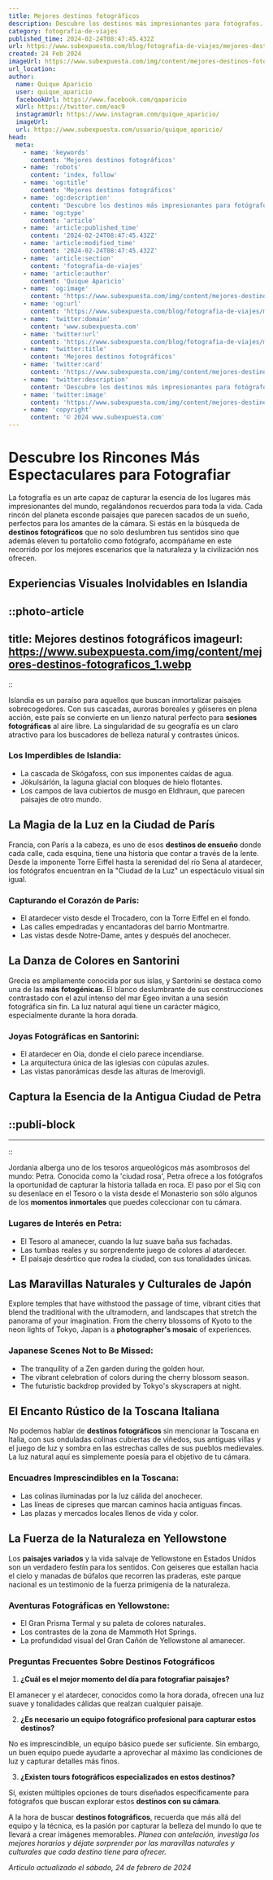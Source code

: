 ```yaml
---
title: Mejores destinos fotográficos
description: Descubre los destinos más impresionantes para fotógrafos. Sumérgete en paisajes inspiradores y captura la belleza única del mundo.
category: fotografia-de-viajes
published_time: 2024-02-24T08:47:45.432Z
url: https://www.subexpuesta.com/blog/fotografia-de-viajes/mejores-destinos-fotograficos
created: 24 Feb 2024
imageUrl: https://www.subexpuesta.com/img/content/mejores-destinos-fotograficos_1.webp
url_location:
author:
  name: Quique Aparicio
  user: quique_aparicio
  facebookUrl: https://www.facebook.com/qaparicio
  xUrl: https://twitter.com/eac9
  instagramUrl: https://www.instagram.com/quique_aparicio/
  imageUrl: 
  url: https://www.subexpuesta.com/usuario/quique_aparicio/
head:
  meta:
    - name: 'keywords'
      content: 'Mejores destinos fotográficos'
    - name: 'robots'
      content: 'index, follow'
    - name: 'og:title'
      content: 'Mejores destinos fotográficos'
    - name: 'og:description'
      content: 'Descubre los destinos más impresionantes para fotógrafos. Sumérgete en paisajes inspiradores y captura la belleza única del mundo.'
    - name: 'og:type'
      content: 'article'
    - name: 'article:published_time'
      content: '2024-02-24T08:47:45.432Z'
    - name: 'article:modified_time'
      content: '2024-02-24T08:47:45.432Z'
    - name: 'article:section'
      content: 'fotografia-de-viajes'
    - name: 'article:author'
      content: 'Quique Aparicio'
    - name: 'og:image'
      content: 'https://www.subexpuesta.com/img/content/mejores-destinos-fotograficos_1.webp'
    - name: 'og:url'
      content: 'https://www.subexpuesta.com/blog/fotografia-de-viajes/mejores-destinos-fotograficos'
    - name: 'twitter:domain'
      content: 'www.subexpuesta.com'
    - name: 'twitter:url'
      content: 'https://www.subexpuesta.com/blog/fotografia-de-viajes/mejores-destinos-fotograficos'
    - name: 'twitter:title'
      content: 'Mejores destinos fotográficos'
    - name: 'twitter:card'
      content: 'https://www.subexpuesta.com/img/content/mejores-destinos-fotograficos_1.webp'
    - name: 'twitter:description'
      content: 'Descubre los destinos más impresionantes para fotógrafos. Sumérgete en paisajes inspiradores y captura la belleza única del mundo.'
    - name: 'twitter:image'
      content: 'https://www.subexpuesta.com/img/content/mejores-destinos-fotograficos_1.webp'
    - name: 'copyright'
      content: '© 2024 www.subexpuesta.com'
---
```

# Descubre los Rincones Más Espectaculares para Fotografiar 

La fotografía es un arte capaz de capturar la esencia de los lugares más impresionantes del mundo, regalándonos recuerdos para toda la vida. Cada rincón del planeta esconde paisajes que parecen sacados de un sueño, perfectos para los amantes de la cámara. Si estás en la búsqueda de **destinos fotográficos** que no solo deslumbren tus sentidos sino que además eleven tu portafolio como fotógrafo, acompáñame en este recorrido por los mejores escenarios que la naturaleza y la civilización nos ofrecen.

## Experiencias Visuales Inolvidables en Islandia

::photo-article
---
title: Mejores destinos fotográficos
imageurl: https://www.subexpuesta.com/img/content/mejores-destinos-fotograficos_1.webp
---
::


Islandia es un paraíso para aquellos que buscan inmortalizar paisajes sobrecogedores. Con sus cascadas, auroras boreales y géiseres en plena acción, este país se convierte en un lienzo natural perfecto para **sesiones fotográficas** al aire libre. La singularidad de su geografía es un claro atractivo para los buscadores de belleza natural y contrastes únicos.

### Los Imperdibles de Islandia:

- La cascada de Skógafoss, con sus imponentes caídas de agua.
- Jökulsárlón, la laguna glacial con bloques de hielo flotantes.
- Los campos de lava cubiertos de musgo en Eldhraun, que parecen paisajes de otro mundo.

## La Magia de la Luz en la Ciudad de París
Francia, con París a la cabeza, es uno de esos **destinos de ensueño** donde cada calle, cada esquina, tiene una historia que contar a través de la lente. Desde la imponente Torre Eiffel hasta la serenidad del río Sena al atardecer, los fotógrafos encuentran en la "Ciudad de la Luz" un espectáculo visual sin igual.

### Capturando el Corazón de París:

- El atardecer visto desde el Trocadero, con la Torre Eiffel en el fondo.
- Las calles empedradas y encantadoras del barrio Montmartre.
- Las vistas desde Notre-Dame, antes y después del anochecer.

## La Danza de Colores en Santorini
Grecia es ampliamente conocida por sus islas, y Santorini se destaca como una de las **más fotogénicas**. El blanco deslumbrante de sus construcciones contrastado con el azul intenso del mar Egeo invitan a una sesión fotográfica sin fin. La luz natural aquí tiene un carácter mágico, especialmente durante la hora dorada.

### Joyas Fotográficas en Santorini:

- El atardecer en Oia, donde el cielo parece incendiarse.
- La arquitectura única de las iglesias con cúpulas azules.
- Las vistas panorámicas desde las alturas de Imerovigli.


## Captura la Esencia de la Antigua Ciudad de Petra

  ::publi-block
  ---
  ---
  ::
  
  
Jordania alberga uno de los tesoros arqueológicos más asombrosos del mundo: Petra. Conocida como la 'ciudad rosa', Petra ofrece a los fotógrafos la oportunidad de capturar la historia tallada en roca. El paso por el Siq con su desenlace en el Tesoro o la vista desde el Monasterio son sólo algunos de los **momentos inmortales** que puedes coleccionar con tu cámara.

### Lugares de Interés en Petra:

- El Tesoro al amanecer, cuando la luz suave baña sus fachadas.
- Las tumbas reales y su sorprendente juego de colores al atardecer.
- El paisaje desértico que rodea la ciudad, con sus tonalidades únicas.

## Las Maravillas Naturales y Culturales de Japón
Explore temples that have withstood the passage of time, vibrant cities that blend the traditional with the ultramodern, and landscapes that stretch the panorama of your imagination. From the cherry blossoms of Kyoto to the neon lights of Tokyo, Japan is a **photographer's mosaic** of experiences.

### Japanese Scenes Not to Be Missed:

- The tranquility of a Zen garden during the golden hour.
- The vibrant celebration of colors during the cherry blossom season.
- The futuristic backdrop provided by Tokyo's skyscrapers at night.

## El Encanto Rústico de la Toscana Italiana
No podemos hablar de **destinos fotográficos** sin mencionar la Toscana en Italia, con sus onduladas colinas cubiertas de viñedos, sus antiguas villas y el juego de luz y sombra en las estrechas calles de sus pueblos medievales. La luz natural aquí es simplemente poesía para el objetivo de tu cámara.

### Encuadres Imprescindibles en la Toscana:

- Las colinas iluminadas por la luz cálida del anochecer.
- Las líneas de cipreses que marcan caminos hacia antiguas fincas.
- Las plazas y mercados locales llenos de vida y color.

## La Fuerza de la Naturaleza en Yellowstone
Los **paisajes variados** y la vida salvaje de Yellowstone en Estados Unidos son un verdadero festín para los sentidos. Con geiseres que estallan hacia el cielo y manadas de búfalos que recorren las praderas, este parque nacional es un testimonio de la fuerza primigenia de la naturaleza.

### Aventuras Fotográficas en Yellowstone:

- El Gran Prisma Termal y su paleta de colores naturales.
- Los contrastes de la zona de Mammoth Hot Springs.
- La profundidad visual del Gran Cañón de Yellowstone al amanecer.

### Preguntas Frecuentes Sobre Destinos Fotográficos

1. **¿Cuál es el mejor momento del día para fotografiar paisajes?**

El amanecer y el atardecer, conocidos como la hora dorada, ofrecen una luz suave y tonalidades cálidas que realzan cualquier paisaje.

2. **¿Es necesario un equipo fotográfico profesional para capturar estos destinos?**

No es imprescindible, un equipo básico puede ser suficiente. Sin embargo, un buen equipo puede ayudarte a aprovechar al máximo las condiciones de luz y capturar detalles más finos.

3. **¿Existen tours fotográficos especializados en estos destinos?**

Sí, existen múltiples opciones de tours diseñados específicamente para fotógrafos que buscan explorar estos **destinos con su cámara**.

A la hora de buscar **destinos fotográficos**, recuerda que más allá del equipo y la técnica, es la pasión por capturar la belleza del mundo lo que te llevará a crear imágenes memorables. *Planea con antelación, investiga los mejores horarios y déjate sorprender por las maravillas naturales y culturales que cada destino tiene para ofrecer.*

_Artículo actualizado el sábado, 24 de febrero de 2024_